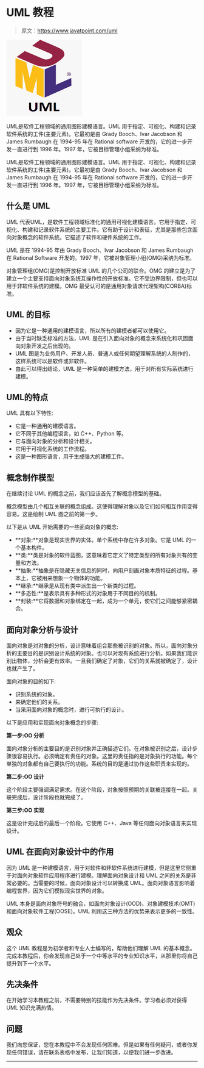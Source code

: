 # UML 教程

> 原文：<https://www.javatpoint.com/uml>

![UML Tutorial](img/e7ee8b4f6ccc3b490765c69eff53f843.png)

UML是软件工程领域的通用图形建模语言。UML 用于指定、可视化、构建和记录软件系统的工件(主要元素)。它最初是由 Grady Booch、Ivar Jacobson 和 James Rumbaugh 在 1994-95 年在 Rational software 开发的，它的进一步开发一直进行到 1996 年。1997 年，它被目标管理小组采纳为标准。

UML是软件工程领域的通用图形建模语言。UML 用于指定、可视化、构建和记录软件系统的工件(主要元素)。它最初是由 Grady Booch、Ivar Jacobson 和 James Rumbaugh 在 1994-95 年在 Rational software 开发的，它的进一步开发一直进行到 1996 年。1997 年，它被目标管理小组采纳为标准。

## 什么是 UML

UML 代表UML，是软件工程领域标准化的通用可视化建模语言。它用于指定、可视化、构建和记录软件系统的主要工件。它有助于设计和表征，尤其是那些包含面向对象概念的软件系统。它描述了软件和硬件系统的工作。

UML 是在 1994-95 年由 Grady Booch、Ivar Jacobson 和 James Rumbaugh 在 Rational Software 开发的。1997 年，它被对象管理小组(OMG)采纳为标准。

对象管理组(OMG)是控制开放标准 UML 的几个公司的联合。OMG 的建立是为了建立一个主要支持面向对象系统互操作性的开放标准。它不受边界限制，但也可以用于非软件系统的建模。OMG 最受认可的是通用对象请求代理架构(CORBA)标准。

## UML 的目标

*   因为它是一种通用的建模语言，所以所有的建模者都可以使用它。
*   由于当时缺乏标准的方法，UML 是在引入面向对象的概念来系统化和巩固面向对象开发之后出现的。
*   UML 图是为业务用户、开发人员、普通人或任何期望理解系统的人制作的，这样系统可以是软件或非软件。
*   由此可以得出结论，UML 是一种简单的建模方法，用于对所有实际系统进行建模。

## UML的特点

UML 具有以下特性:

*   它是一种通用的建模语言。
*   它不同于其他编程语言，如 C++、Python 等。
*   它与面向对象的分析和设计相关。
*   它用于可视化系统的工作流程。
*   这是一种图形语言，用于生成强大的建模工件。

## 概念制作模型

在继续讨论 UML 的概念之前，我们应该首先了解概念模型的基础。

概念模型由几个相互关联的概念组成。这使得理解对象以及它们如何相互作用变得容易。这是绘制 UML 图之前的第一步。

以下是从 UML 开始需要的一些面向对象的概念:

*   **对象:**对象是现实世界的实体。单个系统中存在许多对象。它是 UML 的一个基本构件。
*   **类:**类是对象的软件蓝图，这意味着它定义了特定类型的所有对象共有的变量和方法。
*   **抽象:**抽象是在隐藏无关信息的同时，向用户刻画对象本质特征的过程。基本上，它被用来想象一个物体的功能。
*   **继承:**继承是从现有类中派生出一个新类的过程。
*   **多态性:**是表示具有多种形式的对象用于不同目的的机制。
*   **封装:**它将数据和对象绑定在一起，成为一个单元，使它们之间能够紧密耦合。

## 面向对象分析与设计

面向对象是对对象的分析，设计意味着组合那些被识别的对象。所以，面向对象分析的主要目的是识别设计系统的对象。也可以对现有系统进行分析。如果我们能识别出物体，分析会更有效率。一旦我们确定了对象，它们的关系就被确定了，设计也就产生了。

面向对象的目的如下:

*   识别系统的对象。
*   来确定他们的关系。
*   当采用面向对象的概念时，进行可执行的设计。

以下是应用和实现面向对象概念的步骤:

**第一步:OO 分析**

面向对象分析的主要目的是识别对象并正确描述它们。在对象被识别之后，设计步骤很容易执行。必须确定有责任的对象。这里的责任指的是对象执行的功能。每个单独的对象都有自己要执行的功能。系统的目的是通过协作这些职责来实现的。

**第二步:OO 设计**

这个阶段主要强调满足需求。在这个阶段，对象按照预期的关联被连接在一起。关联完成后，设计阶段也就完成了。

**第三步:OO 实现**

这是设计完成后的最后一个阶段。它使用 C++、Java 等任何面向对象语言来实现设计。

## UML 在面向对象设计中的作用

因为 UML 是一种建模语言，用于对软件和非软件系统进行建模，但是这里它侧重于对面向对象软件应用程序进行建模。理解面向对象设计和 UML 之间的关系是非常必要的。当需要的时候，面向对象设计可以转换成 UML。面向对象语言影响着编程世界，因为它们模拟现实世界的对象。

UML 本身是面向对象符号的融合，如面向对象设计(OOD)、对象建模技术(OMT)和面向对象软件工程(OOSE)。UML 利用这三种方法的优势来表示更多的一致性。

## 观众

这个 UML 教程是为初学者和专业人士编写的，帮助他们理解 UML 的基本概念。完成本教程后，你会发现自己处于一个中等水平的专业知识水平，从那里你将自己提升到下一个水平。

## 先决条件

在开始学习本教程之前，不需要特别的技能作为先决条件。学习者必须对获得 UML 知识充满热情。

## 问题

我们向您保证，您在本教程中不会发现任何困难。但是如果有任何疑问，或者你发现任何错误，请在联系表格中发布，让我们知道，以便我们进一步改进。

* * *